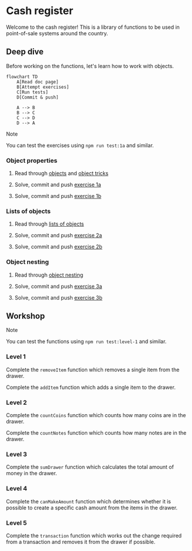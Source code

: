 # Cash register

Welcome to the cash register! This is a library of functions to be used in
point-of-sale systems around the country.

## Deep dive

Before working on the functions, let's learn how to work with objects.

```mermaid
flowchart TD
    A[Read doc page]
    B[Attempt exercises]
    C[Run tests]
    D[Commit & push]

    A --> B
    B --> C
    C --> D
    D --> A
```

> [!NOTE]
>
> You can test the exercises using `npm run test:1a` and similar.

### Object properties

1. Read through [objects](https://tech-docs.corndel.com/js/objects.html) and
   [object tricks](https://tech-docs.corndel.com/js/object-tricks.html)

1. Solve, commit and push [exercise 1a](./exercises/1a.js)

1. Solve, commit and push [exercise 1b](./exercises/1b.js)

### Lists of objects

1. Read through
   [lists of objects](https://tech-docs.corndel.com/js/lists-of-objects.html)

1. Solve, commit and push [exercise 2a](./exercises/2a.js)

1. Solve, commit and push [exercise 2b](./exercises/2b.js)

### Object nesting

1. Read through
   [object nesting](https://tech-docs.corndel.com/js/object-nesting.html)

1. Solve, commit and push [exercise 3a](./exercises/3a.js)

1. Solve, commit and push [exercise 3b](./exercises/3b.js)

## Workshop

> [!NOTE]
>
> You can test the functions using `npm run test:level-1` and similar.

### Level 1

Complete the `removeItem` function which removes a single item from the drawer.

Complete the `addItem` function which adds a single item to the drawer.

### Level 2

Complete the `countCoins` function which counts how many coins are in the
drawer.

Complete the `countNotes` function which counts how many notes are in the
drawer.

### Level 3

Complete the `sumDrawer` function which calculates the total amount of money in
the drawer.

### Level 4

Complete the `canMakeAmount` function which determines whether it is possible to
create a specific cash amount from the items in the drawer.

### Level 5

Complete the `transaction` function which works out the change required from a
transaction and removes it from the drawer if possible.
